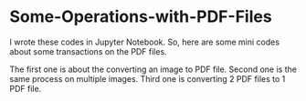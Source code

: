 # Some-Operations-with-PDF-Files

I wrote these codes in Jupyter Notebook. 
So, here are some mini codes about some transactions on the PDF files. 

The first one is about the converting an image to PDF file.
Second one is the same process on multiple images.
Third one is converting 2 PDF files to 1 PDF file. 
